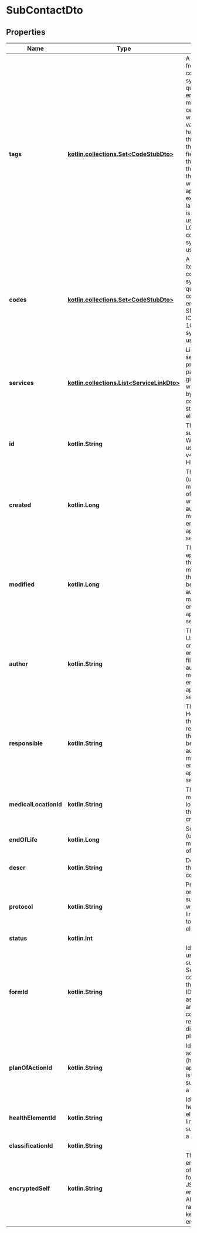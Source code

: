 
# SubContactDto

## Properties
Name | Type | Description | Notes
------------ | ------------- | ------------- | -------------
**tags** | [**kotlin.collections.Set&lt;CodeStubDto&gt;**](CodeStubDto.md) | A tag is an item from a codification system that qualifies an entity as being member of a certain class, whatever the value it might have taken. If the tag qualifies the content of a field, it means that whatever the content of the field, the tag will always apply. For example, the label of a field is qualified using a tag. LOINC is a codification system typically used for tags. |
**codes** | [**kotlin.collections.Set&lt;CodeStubDto&gt;**](CodeStubDto.md) | A code is an item from a codification system that qualifies the content of this entity. SNOMED-CT, ICPC-2 or ICD-10 codifications systems can be used for codes |
**services** | [**kotlin.collections.List&lt;ServiceLinkDto&gt;**](ServiceLinkDto.md) | List of all services provided to the patient under a given contact which is linked by this sub-contact to other structuring elements. |
**id** | **kotlin.String** | The Id of the sub-contact. We encourage using either a v4 UUID or a HL7 Id. |  [optional]
**created** | **kotlin.Long** | The timestamp (unix epoch in ms) of creation of this entity, will be filled automatically if missing. Not enforced by the application server. |  [optional]
**modified** | **kotlin.Long** | The date (unix epoch in ms) of the latest modification of this entity, will be filled automatically if missing. Not enforced by the application server. |  [optional]
**author** | **kotlin.String** | The id of the User that has created this entity, will be filled automatically if missing. Not enforced by the application server. |  [optional]
**responsible** | **kotlin.String** | The id of the HealthcareParty that is responsible for this entity, will be filled automatically if missing. Not enforced by the application server. |  [optional]
**medicalLocationId** | **kotlin.String** | The id of the medical location where this entity was created. |  [optional]
**endOfLife** | **kotlin.Long** | Soft delete (unix epoch in ms) timestamp of the object. |  [optional]
**descr** | **kotlin.String** | Description of the sub-contact |  [optional]
**protocol** | **kotlin.String** | Protocol based on which the sub-contact was used for linking services to structuring elements |  [optional]
**status** | **kotlin.Int** |  |  [optional]
**formId** | **kotlin.String** | Id of the form used in the sub-contact. Several sub-contacts with the same form ID can coexist as long as they are in different contacts or they relate to a different planOfActionID |  [optional]
**planOfActionId** | **kotlin.String** | Id of the plan of action (healthcare approach) that is linked by the sub-contact to a service. |  [optional]
**healthElementId** | **kotlin.String** | Id of the healthcare element that is linked by the sub-contact to a service |  [optional]
**classificationId** | **kotlin.String** |  |  [optional]
**encryptedSelf** | **kotlin.String** | The base64 encoded data of this object, formatted as JSON and encrypted in AES using the random master key from encryptionKeys. |  [optional]
